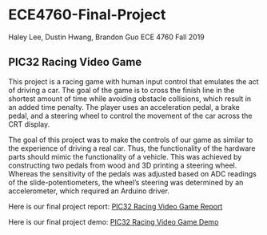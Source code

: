 # ECE4760-Final-Project
Haley Lee, Dustin Hwang, Brandon Guo
ECE 4760 Fall 2019

## PIC32 Racing Video Game

This project is a racing game with human input control that emulates the act of driving a car. The goal of the game is to cross the finish line in the shortest amount of time while avoiding obstacle collisions, which result in an added time penalty. The player uses an acceleration pedal, a brake pedal, and a steering wheel to control the movement of the car across the CRT display.

The goal of this project was to make the controls of our game as similar to the experience of driving a real car. Thus, the functionality of the hardware parts should mimic the functionality of a vehicle. This was achieved by constructing two pedals from wood and 3D printing a steering wheel. Whereas the sensitivity of the pedals was adjusted based on ADC readings of the slide-potentiometers, the wheel’s steering was determined by an accelerometer, which required an Arduino driver.

Here is our final project report: [PIC32 Racing Video Game Report](http://people.ece.cornell.edu/land/courses/ece4760/FinalProjects/f2019/bhg39_djh326_hal64/bhg39_djh326_hal64/index.html)

Here is our final project demo: [PIC32 Racing Video Game Demo](https://youtu.be/Ovl0EHODywU)
